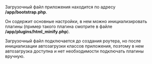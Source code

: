 Загрузочный файл приложения находится по адресу **/app/bootstrap.php**.

Он содержит основные настройки, в нем можно инициализировать плагины (пример такого плагина смотрите в файле **/app/plugins/html_minify.php**).

Загрузочный файл подключается до создания роутера, но после инициализации автозагрузки классов приложения, поэтому в нем автозагрузка доступна и нет необходимости подключать плагины вручную.
